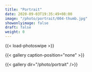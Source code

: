 ```yaml
---
title: "Portrait"
date: 2020-09-03T19:35:49+08:00
image: "/photo/portrait/004-thumb.jpg"
showonlyimage: false
draft: false
weight: 0
---
```

<!--more-->
{{< load-photoswipe >}} 
<!--more-->
{{< gallery caption-position="none" >}}
<!--more-->
{{< gallery dir="/photo/portrait" />}}
<!--more-->